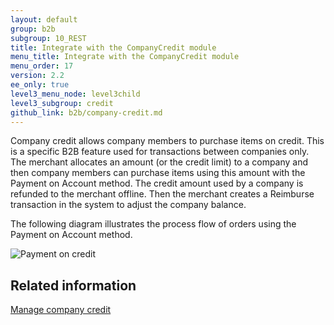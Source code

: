 ```yaml
---
layout: default
group: b2b
subgroup: 10_REST
title: Integrate with the CompanyCredit module
menu_title: Integrate with the CompanyCredit module
menu_order: 17
version: 2.2
ee_only: true
level3_menu_node: level3child
level3_subgroup: credit
github_link: b2b/company-credit.md
---
```


Company credit allows company members to purchase items on credit. This is a specific B2B feature used for transactions between companies only. The merchant allocates an amount (or the credit limit) to a company and then company members can purchase items using this amount with the Payment on Account method. The credit amount used by a company is refunded to the merchant offline. Then the merchant creates a Reimburse transaction in the system to adjust the company balance.

The following diagram illustrates the process flow of orders using the Payment on Account method.

![Payment on credit]({{page.baseurl}}b2b/images/payment-on-credit.png)

## Related information

[Manage company credit]({{page.baseurl}}b2b/credit-manage.html)
